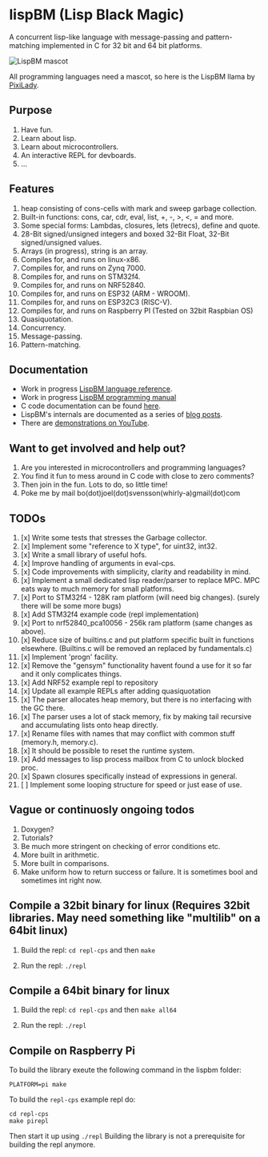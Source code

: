 # lispBM (Lisp Black Magic)

A concurrent lisp-like language with message-passing and
pattern-matching implemented in C for 32 bit and 64 bit platforms.

![LispBM mascot](https://github.com/svenssonjoel/lispBM/blob/master/mascot/lispbm_llama_small.png)

All programming languages need a mascot, so here is the LispBM llama by [PixiLady](https://www.instagram.com/pixiladyart/).

## Purpose
1. Have fun.
2. Learn about lisp.
3. Learn about microcontrollers.
4. An interactive REPL for devboards.
5. ...

## Features
1. heap consisting of cons-cells with mark and sweep garbage collection.
2. Built-in functions: cons, car, cdr, eval, list, +, -, >, <, = and more.
3. Some special forms: Lambdas, closures, lets (letrecs), define and quote.
4. 28-Bit signed/unsigned integers and boxed 32-Bit Float, 32-Bit signed/unsigned values.
5. Arrays (in progress), string is an array.
6. Compiles for, and runs on linux-x86.
7. Compiles for, and runs on Zynq 7000.
8. Compiles for, and runs on STM32f4.
9. Compiles for, and runs on NRF52840.
10. Compiles for, and runs on ESP32 (ARM - WROOM).
11. Compiles for, and runs on ESP32C3 (RISC-V).
12. Compiles for, and runs on Raspberry PI (Tested on 32bit Raspbian OS)
13. Quasiquotation.
14. Concurrency.
15. Message-passing.
16. Pattern-matching.

## Documentation

 - Work in progress [LispBM language reference](./doc/lbmref.md).
 - Work in progress [LispBM programming manual](./doc/manual)
 - C code documentation can be found [here](http://svenssonjoel.github.io/lispbm.html).
 - LispBM's internals are documented as a series of [blog posts](http://svenssonjoel.github.io).
 - There are [demonstrations on YouTube](https://youtube.com/playlist?list=PLtf_3TaqZoDOQqZcB9Yj-R1zS2DWDZ9q9).

## Want to get involved and help out?
1. Are you interested in microcontrollers and programming languages?
2. You find it fun to mess around in C code with close to zero comments?
3. Then join in the fun. Lots to do, so little time!
4. Poke me by mail bo(dot)joel(dot)svensson(whirly-a)gmail(dot)com

## TODOs
1. [x] Write some tests that stresses the Garbage collector.
2. [x] Implement some "reference to X type", for uint32, int32.
3. [x] Write a small library of useful hofs.
4. [x] Improve handling of arguments in eval-cps.
5. [x] Code improvements with simplicity, clarity  and readability in mind.
6. [x] Implement a small dedicated lisp reader/parser to replace MPC. MPC eats way to much memory for small platforms.
7. [x] Port to STM32f4 - 128K ram platform (will need big changes). (surely there will be some more bugs)
8. [x] Add STM32f4 example code (repl implementation)
9. [x] Port to nrf52840_pca10056 - 256k ram platform (same changes as above).
10. [x] Reduce size of builtins.c and put platform specific built in functions elsewhere. (Builtins.c will be removed an replaced by fundamentals.c) 
11. [x] Implement 'progn' facility.
12. [x] Remove the "gensym" functionality havent found a use for it so far and it only complicates things.
13. [x] Add NRF52 example repl to repository
14. [x] Update all example REPLs after adding quasiquotation
15. [x] The parser allocates heap memory, but there is no interfacing with the GC there.
16. [x] The parser uses a lot of stack memory, fix by making tail recursive and accumulating lists onto heap directly. 
17. [x] Rename files with names that may conflict with common stuff (memory.h, memory.c). 
18. [x] It should be possible to reset the runtime system.
19. [x] Add messages to lisp process mailbox from C to unlock blocked proc.
20. [x] Spawn closures specifically instead of expressions in general.
21. [ ] Implement some looping structure for speed or just ease of use.

## Vague or continuosly ongoing todos
1. Doxygen?
2. Tutorials?
3. Be much more stringent on checking of error conditions etc.
4. More built in arithmetic.
5. More built in comparisons.
6. Make uniform how to return success or failure. It is sometimes bool and sometimes int right now. 


## Compile a 32bit binary for linux (Requires 32bit libraries. May need something like "multilib" on a 64bit linux)

1. Build the repl: `cd repl-cps` and then `make`

2. Run the repl: `./repl`

## Compile a 64bit binary for linux

1. Build the repl: `cd repl-cps` and then `make all64`

2. Run the repl: `./repl`

## Compile on Raspberry Pi

To build the library exeute the following command in the lispbm folder:

```
PLATFORM=pi make
```

To build the `repl-cps` example repl do:

```
cd repl-cps
make pirepl
```

Then start it up using `./repl`
Building the library is not a prerequisite for building the repl anymore.
